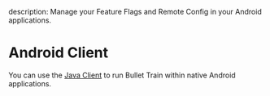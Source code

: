 description: Manage your Feature Flags and Remote Config in your Android applications.

# Android Client

You can use the [Java Client](/clients/java/) to run Bullet Train within native Android applications.
